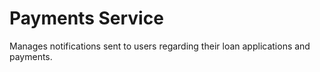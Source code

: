 # Payments Service

Manages notifications sent to users regarding their loan applications and payments.
